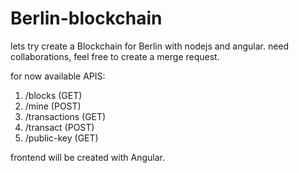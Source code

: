 # Berlin-blockchain
lets try create a Blockchain for Berlin with nodejs and angular.
need collaborations, feel free to create a merge request.

for now available APIS:
1. /blocks (GET)
2. /mine (POST)
3. /transactions (GET)
4. /transact (POST)
5. /public-key (GET)


frontend will be created with Angular.


